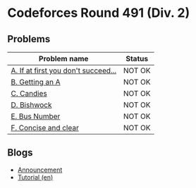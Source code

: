 # Codeforces Round 491 (Div. 2)

## Problems

|Problem name|Status|
|------------|---------|
| [A. If at first you don't succeed...](problems/A._If_at_first_you_don't_succeed....md)|NOT OK|
| [B. Getting an A](problems/B._Getting_an_A.md)|NOT OK|
| [C. Candies](problems/C._Candies.md)|NOT OK|
| [D. Bishwock](problems/D._Bishwock.md)|NOT OK|
| [E. Bus Number](problems/E._Bus_Number.md)|NOT OK|
| [F. Concise and clear](problems/F._Concise_and_clear.md)|NOT OK|
## Blogs

- [Announcement](blogs/Announcement.md)
- [Tutorial (en)](blogs/Tutorial_(en).md)
